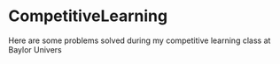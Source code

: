 # CompetitiveLearning
Here are some problems solved during my competitive learning class at Baylor Univers
